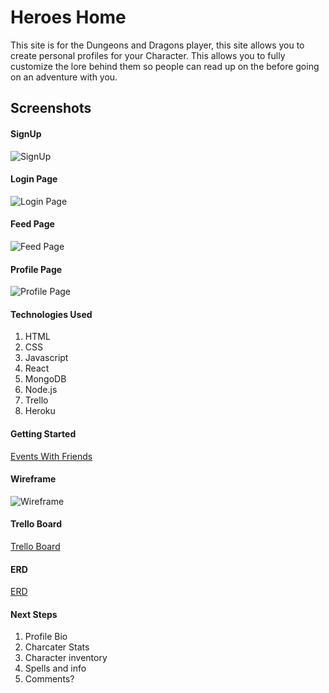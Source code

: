 # Heroes Home
This site is for the Dungeons and Dragons player, this site allows you to create personal profiles for your Character. This allows you to fully customize the lore behind them so people can read up on the before going on an adventure with you.

## Screenshots
#### SignUp
![SignUp](https://i.imgur.com/rkItIVT.png)

#### Login Page
![Login Page](https://i.imgur.com/KZmoRoR.png)

#### Feed Page
![Feed Page](https://i.imgur.com/SICFPCU.png)

#### Profile Page
![Profile Page](https://i.imgur.com/S4kK9Ex.png)

#### Technologies Used
1. HTML
2. CSS
3. Javascript
4. React
5. MongoDB
6. Node.js
7. Trello
8. Heroku

#### Getting Started

[Events With Friends](https://heroeshome.herokuapp.com/login)


#### Wireframe
![Wireframe](https://i.imgur.com/4WssMYS.jpg)

#### Trello Board
[Trello Board](https://trello.com/b/czxljtcz/project-4-trello)

#### ERD
[ERD](https://i.imgur.com/BHQWBTM.png)

#### Next Steps
1. Profile Bio 
2. Charcater Stats
3. Character inventory
4. Spells and info
5. Comments?